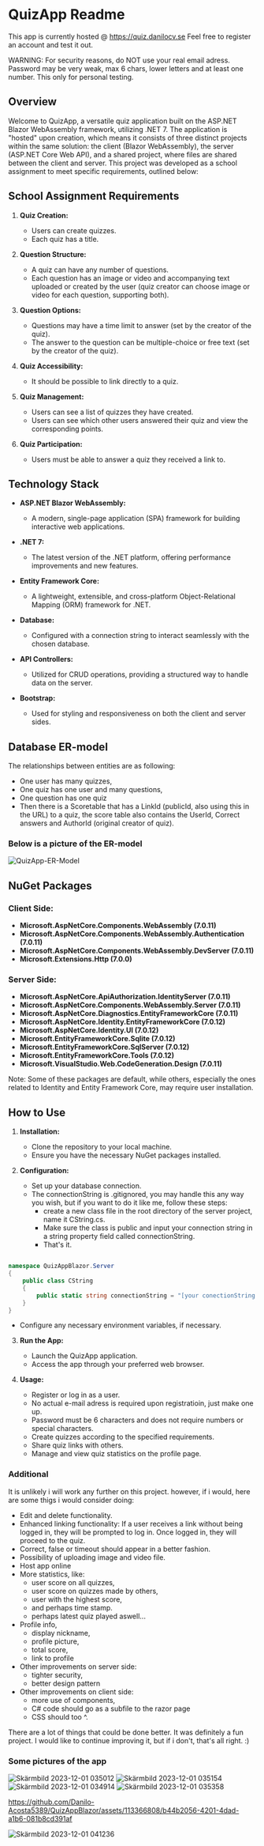 # QuizApp Readme

This app is currently hosted @ https://quiz.danilocv.se
Feel free to register an account and test it out.

WARNING: For security reasons, do NOT use your real email adress. Password may be very weak, max 6 chars, lower letters and at least one number. This only for personal testing.

## Overview

Welcome to QuizApp, a versatile quiz application built on the ASP.NET Blazor WebAssembly framework, utilizing .NET 7. The application is "hosted" upon creation, which means it consists of three distinct projects within the same solution: the client (Blazor WebAssembly), the server (ASP.NET Core Web API), and a shared project, where files are shared between the client and server. This project was developed as a school assignment to meet specific requirements, outlined below:

## School Assignment Requirements

1. **Quiz Creation:**
   - Users can create quizzes.
   - Each quiz has a title.

2. **Question Structure:**
   - A quiz can have any number of questions.
   - Each question has an image or video and accompanying text uploaded or created by the user (quiz creator can choose image or video for each question, supporting both).

3. **Question Options:**
   - Questions may have a time limit to answer (set by the creator of the quiz).
   - The answer to the question can be multiple-choice or free text (set by the creator of the quiz).

4. **Quiz Accessibility:**
   - It should be possible to link directly to a quiz.

5. **Quiz Management:**
   - Users can see a list of quizzes they have created.
   - Users can see which other users answered their quiz and view the corresponding points.

6. **Quiz Participation:**
   - Users must be able to answer a quiz they received a link to.

## Technology Stack

- **ASP.NET Blazor WebAssembly:**
  - A modern, single-page application (SPA) framework for building interactive web applications.

- **.NET 7:**
  - The latest version of the .NET platform, offering performance improvements and new features.

- **Entity Framework Core:**
  - A lightweight, extensible, and cross-platform Object-Relational Mapping (ORM) framework for .NET.

- **Database:**
  - Configured with a connection string to interact seamlessly with the chosen database.

- **API Controllers:**
  - Utilized for CRUD operations, providing a structured way to handle data on the server.

- **Bootstrap:**
  - Used for styling and responsiveness on both the client and server sides.

## Database ER-model

The relationships between entities are as following:
- One user has many quizzes,
- One quiz has one user and many questions,
- One question has one quiz
- Then there is a Scoretable that has a LinkId (publicId, also using this in the URL) to a quiz,
  the score table also contains the UserId, Correct answers and AuthorId (original creator of quiz).

### Below is a picture of the ER-model
![QuizApp-ER-Model](https://github.com/Danilo-Acosta5389/QuizAppBlazor/assets/113366808/b5fcc15b-b403-45c5-be0a-0746aea2cd24)


## NuGet Packages

### Client Side:

- **Microsoft.AspNetCore.Components.WebAssembly (7.0.11)**
- **Microsoft.AspNetCore.Components.WebAssembly.Authentication (7.0.11)**
- **Microsoft.AspNetCore.Components.WebAssembly.DevServer (7.0.11)**
- **Microsoft.Extensions.Http (7.0.0)**

### Server Side:

- **Microsoft.AspNetCore.ApiAuthorization.IdentityServer (7.0.11)**
- **Microsoft.AspNetCore.Components.WebAssembly.Server (7.0.11)**
- **Microsoft.AspNetCore.Diagnostics.EntityFrameworkCore (7.0.11)**
- **Microsoft.AspNetCore.Identity.EntityFrameworkCore (7.0.12)**
- **Microsoft.AspNetCore.Identity.UI (7.0.12)**
- **Microsoft.EntityFrameworkCore.Sqlite (7.0.12)**
- **Microsoft.EntityFrameworkCore.SqlServer (7.0.12)**
- **Microsoft.EntityFrameworkCore.Tools (7.0.12)**
- **Microsoft.VisualStudio.Web.CodeGeneration.Design (7.0.11)**

Note: Some of these packages are default, while others, especially the ones related to Identity and Entity Framework Core, may require user installation.

## How to Use

1. **Installation:**
   - Clone the repository to your local machine.
   - Ensure you have the necessary NuGet packages installed.

2. **Configuration:**
   - Set up your database connection.
   - The connectionString is .gitignored, you may handle this any way you wish, 
        but if you want to do it like me, follow these steps: 
        - create a new class file in the root directory of the server project, name it CString.cs.
        - Make sure the class is public and input your connection string in a string property field called connectionString.
        - That's it.
```C#

namespace QuizAppBlazor.Server
{
    public class CString
    {
        public static string connectionString = "[your conectionString goes here]";
    }
}

```
   - Configure any necessary environment variables, if necessary.

3. **Run the App:**
   - Launch the QuizApp application.
   - Access the app through your preferred web browser.

4. **Usage:**
   - Register or log in as a user.
   - No actual e-mail adress is required upon registratioin, just make one up.
   - Password must be 6 characters and does not require numbers or special characters.
   - Create quizzes according to the specified requirements.
   - Share quiz links with others.
   - Manage and view quiz statistics on the profile page.


### Additional

It is unlikely i will work any further on this project.
however, if i would, here are some thigs i would consider doing:

- Edit and delete functionality.
- Enhanced linking functionality: If a user receives a link without being logged in, they will be prompted to log in. Once logged in, they will proceed to the quiz.
- Correct, false or timeout should appear in a better fashion.
- Possibility of uploading image and video file.
- Host app online
- More statistics, like:
    - user score on all quizzes,
    - user score on quizzes made by others,
    - user with the highest score,
    - and perhaps time stamp.
    - perhaps latest quiz played aswell...
- Profile info,
    - display nickname,
    - profile picture,
    - total score,
    - link to profile
- Other improvements on server side:
    - tighter security,
    - better design pattern
- Other improvements on client side:
    - more use of components,
    - C# code should go as a subfile to the razor page
    - CSS should too ^.
 
There are a lot of things that could be done better. It was definitely a fun project. I would like to continue improving it, but if i don't, that's all right. :)


### Some pictures of the app
![Skärmbild 2023-12-01 035012](https://github.com/Danilo-Acosta5389/QuizAppBlazor/assets/113366808/bd354223-56d3-4412-bfd3-181ddfdd189f)
![Skärmbild 2023-12-01 035154](https://github.com/Danilo-Acosta5389/QuizAppBlazor/assets/113366808/37ec3c46-759d-4db4-aadc-d0db5d3c1447)
![Skärmbild 2023-12-01 034914](https://github.com/Danilo-Acosta5389/QuizAppBlazor/assets/113366808/ec888baa-ffe3-459d-8925-e72535206ab7)
![Skärmbild 2023-12-01 035358](https://github.com/Danilo-Acosta5389/QuizAppBlazor/assets/113366808/80133966-d82a-4b8d-b881-9c3a66e9a422)


https://github.com/Danilo-Acosta5389/QuizAppBlazor/assets/113366808/b44b2056-4201-4dad-a1b6-081b8cd391af



![Skärmbild 2023-12-01 041236](https://github.com/Danilo-Acosta5389/QuizAppBlazor/assets/113366808/16e03ea1-6b6f-4790-8d23-af42bc10ad2f)

